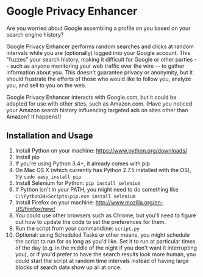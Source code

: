 Google Privacy Enhancer
=====================

Are you worried about Google assembling a profile on you based on your search engine history?

Google Privacy Enhancer performs random searches and clicks at random intervals while you are (optionally) logged into your Google account. This "fuzzes" your search history, making it difficult for Google or other parties -- such as anyone monitoring your web traffic over the wire -- to gather information about you. This doesn't guarantee privacy or anonymity, but it should frustrate the efforts of those who would like to follow you, analyze you, and sell to you on the web.

Google Privacy Enhancer interacts with Google.com, but it could be adapted for use with other sites, such as Amazon.com. (Have you noticed your Amazon search history influencing targeted ads on sites other than Amazon? It happens!)

Installation and Usage
------------

1. Install Python on your machine: https://www.python.org/downloads/
2. Install pip
  3. If you're using Python 3.4+, it already comes with pip
  4. On Mac OS X (which currently has Python 2.7.5 installed with the OS), try `sudo easy_install pip`
3. Install Selenium for Python: `pip install selenium`
  4. If Python isn't in your PATH, you might need to do something like `C:\Python34>Scripts\pip.exe install selenium`
4. Install Firefox on your machine: http://www.mozilla.org/en-US/firefox/new/
  4. You could use other browsers such as Chrome, but you'll need to figure out how to update the code to set the preferences for them.
5. Run the script from your commandline: `script.py`
6. Optional: using Scheduled Tasks or other means, you might schedule the script to run for as long as you'd like. Set it to run at particular times of the day (e.g. in the middle of the night if you don't want it interrupting you), or if you'd prefer to have the search results look more human, you could start the script at random time intervals instead of having large blocks of search data show up all at once.
